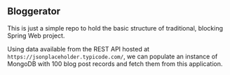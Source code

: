 ## Bloggerator

This is just a simple repo to hold the basic structure of traditional, blocking Spring Web project.

Using data available from the REST API hosted at `https://jsonplaceholder.typicode.com/`, we can populate an instance of MongoDB with 100 blog post records and fetch them from this application.